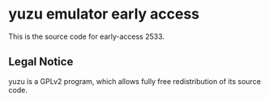 yuzu emulator early access
=============

This is the source code for early-access 2533.

## Legal Notice

yuzu is a GPLv2 program, which allows fully free redistribution of its source code.